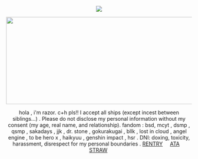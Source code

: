 <div align="center">

<div align="center">

![](https://komarev.com/ghpvc/?username=vampyrezcry&color=55649f&label=the+dream+yet+to+be+dreamed)

<img width="2000" height="237" alt="image" src="https://github.com/user-attachments/assets/f22a1ff3-8fd2-47a1-98ff-e2546496a651" />

hola , i'm razor. c+h pls!! I accept all ships (except incest between siblings...) .
Please do not disclose my personal information without my consent (my age, real name, and relationship).
 fandom :
bsd, mcyt , dsmp , qsmp , sakadays , jjk , dr. stone , gokurakugai , bllk , lost in cloud , angel engine , to be hero x , haikyuu , genshin impact , hsr .
DNI: doxing, toxicity, harassment, disrespect for my personal boundaries .
 [RENTRY](https://rentry.co/ilovedainsleif)‎ ‎  ‎  ‎  ‎ [ATA](https://vampyrezcry.atabook.org) ‎  ‎  ‎  ‎ [STRAW](https://vampyrezcry.straw.page)
 ‎ 
